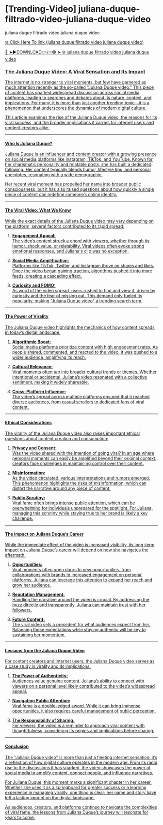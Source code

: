 # [Trending-Video] juliana-duque-filtrado-video-juliana-duque-video
juliana duque filtrado video  juliana duque video

<a href="https://ari1.kelepiryazlik.com/ygtjyhy"> 🌐 Click Here To link (juliana duque filtrado video  juliana duque video)

🔴 ➤►DOWNLOAD👉👉🟢 ➤  <a href="https://ari1.kelepiryazlik.com/ygtjyhy"> 🌐 juliana duque filtrado video  juliana duque video

### The Juliana Duque Video: A Viral Sensation and Its Impact  

The internet is no stranger to viral moments, but few have garnered as much attention recently as the so-called "Juliana Duque video." This piece of content has sparked widespread discussion across social media platforms, leading to searches and debates about its nature, context, and implications. For many, it is more than just another trending topic—it is a phenomenon that underscores the dynamics of modern digital culture.  

This article examines the rise of the Juliana Duque video, the reasons for its viral success, and the broader implications it carries for internet users and content creators alike.  

---

#### Who Is Juliana Duque?  

Juliana Duque is an influencer and content creator with a growing presence on social media platforms like Instagram, TikTok, and YouTube. Known for her charismatic personality and relatable posts, she has built a dedicated following. Her content typically blends humor, lifestyle tips, and personal anecdotes, resonating with a wide demographic.  

Her recent viral moment has propelled her name into broader public consciousness, but it has also raised questions about how quickly a single piece of content can redefine someone’s online identity.  

---

#### The Viral Video: What We Know  

While the exact details of the Juliana Duque video may vary depending on the platform, several factors contributed to its rapid spread:  

1. **Engagement Appeal:**  
   The video’s content struck a chord with viewers, whether through its humor, shock value, or relatability. Viral videos often evoke strong emotional responses, and Juliana's clip was no exception.  

2. **Social Media Amplification:**  
   Platforms like TikTok, Twitter, and Instagram thrive on shares and likes. Once the video began gaining traction, algorithms pushed it into more feeds, creating a cascading effect.  

3. **Curiosity and FOMO:**  
   As word of the video spread, users rushed to find and view it, driven by curiosity and the fear of missing out. This demand only fueled its popularity, making "Juliana Duque video" a trending search term.  

---

#### The Power of Virality  

The Juliana Duque video highlights the mechanics of how content spreads in today’s digital landscape:  

1. **Algorithmic Boost:**  
   Social media platforms prioritize content with high engagement rates. As people shared, commented, and reacted to the video, it was pushed to a wider audience, amplifying its reach.  

2. **Cultural Relevance:**  
   Viral moments often tap into broader cultural trends or themes. Whether intentional or accidental, Juliana’s video resonated with a collective sentiment, making it widely shareable.  

3. **Cross-Platform Influence:**  
   The video’s spread across multiple platforms ensured that it reached diverse audiences, from casual scrollers to dedicated fans of viral content.  

---

#### Ethical Considerations  

The virality of the Juliana Duque video also raises important ethical questions about content creation and consumption:  

1. **Privacy and Consent:**  
   Was the video shared with the intention of going viral? In an age where personal moments can easily be amplified beyond their original context, creators face challenges in maintaining control over their content.  

2. **Misinformation:**  
   As the video circulated, various interpretations and rumors emerged. This phenomenon highlights the risks of misinformation, which can distort the narrative around any piece of content.  

3. **Public Scrutiny:**  
   Viral fame often brings intense public attention, which can be overwhelming for individuals unprepared for the spotlight. For Juliana, managing this scrutiny while staying true to her brand is likely a key challenge.  

---

#### The Impact on Juliana Duque’s Career  

While the immediate effect of the video is increased visibility, its long-term impact on Juliana Duque’s career will depend on how she navigates the aftermath:  

1. **Opportunities:**  
   Viral moments often open doors to new opportunities, from collaborations with brands to increased engagement on personal platforms. Juliana can leverage this attention to expand her reach and grow her audience.  

2. **Reputation Management:**  
   Handling the narrative around the video is crucial. By addressing the buzz directly and transparently, Juliana can maintain trust with her followers.  

3. **Future Content:**  
   The viral video sets a precedent for what audiences expect from her. Balancing these expectations while staying authentic will be key to sustaining her momentum.  

---

#### Lessons from the Juliana Duque Video  

For content creators and internet users, the Juliana Duque video serves as a case study in virality and its implications:  

1. **The Power of Authenticity:**  
   Audiences value genuine content. Juliana’s ability to connect with viewers on a personal level likely contributed to the video’s widespread appeal.  

2. **Navigating Public Attention:**  
   Viral fame is a double-edged sword. While it can bring immense opportunities, it also requires careful management of public perception.  

3. **The Responsibility of Sharing:**  
   For viewers, the video is a reminder to approach viral content with thoughtfulness, considering its origins and implications before sharing.  

---

#### Conclusion  

The "Juliana Duque video" is more than just a fleeting internet sensation; it’s a reflection of how digital culture operates in the modern age. From its rapid rise to the discussions it has sparked, the video showcases the power of social media to amplify content, connect people, and influence narratives.  

For Juliana Duque, this moment marks a significant chapter in her career. Whether she uses it as a springboard for greater success or a learning experience in managing virality, one thing is clear: her name and story have left a lasting imprint on the digital landscape.  

As audiences, creators, and platforms continue to navigate the complexities of viral fame, the lessons from Juliana Duque’s journey will resonate for years to come.
